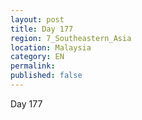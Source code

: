```yaml
---
layout: post
title: Day 177
region: 7_Southeastern_Asia
location: Malaysia
category: EN
permalink:
published: false
---
```


Day 177

